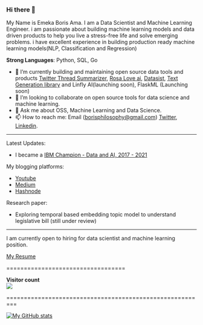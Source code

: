 
### Hi there 👋

My Name is Emeka Boris Ama. I am a Data Scientist and Machine Learning Engineer. i am passionate about building machine learning models and data driven products to help you live a stress-free life and solve emerging problems. i have excellent experience in building production ready machine learning models(NLP, Classification and Regression)

**Strong Languages**: Python, SQL, Go
  
- 🔭 I’m currently building and maintaining open source data tools and products [Twitter Thread Summarizer](twitter.com/summarizethread), [Rosa Love ai](https://rosalove.xyz), [Datasist](https://github.com/risenW/datasist), [Text Generation library](https://github.com/Emekaborisama/textgen) and Linfly AI(launching soon), FlaskML (Launching soon)
- 👯 I’m looking to collaborate on open source tools for data science and machine learning.
- 💬 Ask me about OSS, Machine Learning and Data Science.
- 📫 How to reach me: Email (borisphilosophy@gmail.com) [Twitter](https://twitter.com/emeka_boris), [Linkedin](https://www.linkedin.com/in/emekaborisama).

--------------

Latest Updates:

* I became a [IBM Champion - Data and AI, 2017 - 2021](https://developer.ibm.com/champions/)

My blogging platforms:
 * [Youtube](bit.ly/dataknight)
 * [Medium](emekaboris.medium.com)
 * [Hashnode](https://hashnode.com/@emekaboris)
 
 Research paper:
 * Exploring temporal based embedding topic model to understand legislative bill (still under review)

-----------------------------------
I am currently open to hiring for data scientist and machine learning position. 

 [My Resume](https://docs.google.com/document/d/111tv87hUbvvwbvdz2hgGvuOUH0eOuC-wubHUDPY-WfU/edit?usp=sharing)
 
 ==================================
 
 <p align="left"> 
  <b>Visitor count</b><br>
  <img src="https://profile-counter.glitch.me/Ezike/count.svg" />
</p>
=========================================================



 [![My GitHub stats](https://github-readme-stats.vercel.app/api?username=emekaborisama)](https://github.com/emekaborisama/github-readme-stats)
